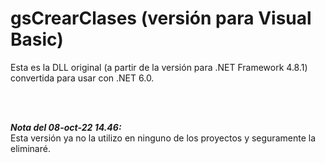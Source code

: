 # gsCrearClases (versión para Visual Basic)

Esta es la DLL original (a partir de la versión para .NET Framework 4.8.1) convertida para usar con .NET 6.0.

<br>
<br>

_**Nota del 08-oct-22 14.46:**_ <br>
Esta versión ya no la utilizo en ninguno de los proyectos y seguramente la eliminaré.<br>

